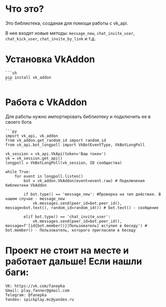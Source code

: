 # Что это?

Это библиотека, созданая для помощи работы с vk_api. 

В нее входят новые методы: `message_new`, `chat_invite_user`, `chat_kick_user`, `chat_invite_by_link` и т.д.

# Установка VkAddon

	```sh
	pip install vk_addon
	```

# Работа с VkAddon

Для работы нужно импортировать библиотеку и подключить ее в своего бота

	```py
	import vk_api, vk_addon
	from vk_addon.get_random_id import random_id
	from vk_api.bot_longpoll import VkBotEventType, VkBotLongPoll

	vk_session = vk_api.VkApi(token='Ваш токен')
	vk = vk_session.get_api()
	longpoll = VkBotLongPoll(vk_session, ID сообщества)	

	while True:
		for event in longpoll.listen()
			bot = vk_addon.VkAddon(event=event.raw) # Подключения библиотеки VkAddon

			if bot.type() == 'message_new': #Проверка на тип действия. В нашем случае - message_new
				vk.messages.send(peer_id=bot.peer_id(), message=bot.text(), random_id=random_id()) # bot.text() - сообщение

			elif bot.type() == 'chat_invite_user':
				vk.messages.send(peer_id=bot.peer_id(), message=f'[id{bot.member()}|Пользователь] вступил в беседу') # bot.member() - Пользователь, которого пригласили в беседу

# Проект не стоит на месте и работает дальше! Если нашли баги:

	VK: https://vk.com/fanepka
	Gmail: play.fanner@gmail.com
	Telegram: @fanepka
	Yandex: spickplay.mc@yandex.ru